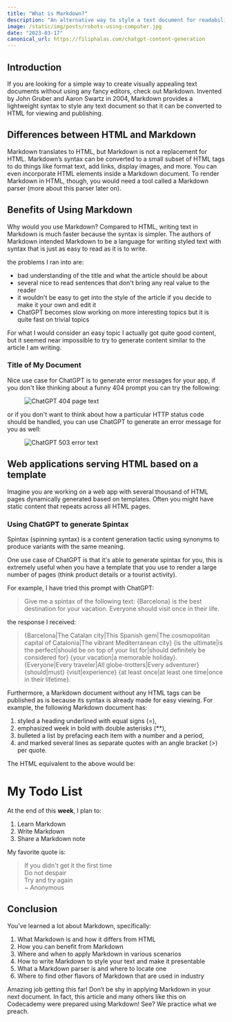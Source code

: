 ```yaml
---
title: "What is Markdown?"
description: "An alternative way to style a text document for readability and portability."
image: /static/img/posts/robots-using-computer.jpg
date: "2023-03-17"
canonical_url: https://filiphalas.com/chatgpt-content-generation
---
```


## Introduction

If you are looking for a simple way to create visually appealing text documents without using any fancy editors, check out Markdown. Invented by John Gruber and Aaron Swartz in 2004, Markdown provides a lightweight syntax to style any text document so that it can be converted to HTML for viewing and publishing.

## Differences between HTML and Markdown

Markdown translates to HTML, but Markdown is not a replacement for HTML. Markdown’s syntax can be converted to a small subset of HTML tags to do things like format text, add links, display images, and more. You can even incorporate HTML elements inside a Markdown document. To render Markdown in HTML, though, you would need a tool called a Markdown parser (more about this parser later on).

## Benefits of Using Markdown

Why would you use Markdown? Compared to HTML, writing text in Markdown is much faster because the syntax is simpler. The authors of Markdown intended Markdown to be a language for writing styled text with syntax that is just as easy to read as it is to write.

the problems I ran into are:

- bad understanding of the title and what the article should be about
- several nice to read sentences that don't bring any real value to the reader
- it wouldn't be easy to get into the style of the article if you decide to make it your own and edit it
- ChatGPT becomes slow working on more interesting topics but it is quite fast on trivial topics

For what I would consider an easy topic I actually got quite good content, but it seemed near impossible to try to generate content similar to the article I am writing.

### Title of My Document

Nice use case for ChatGPT is to generate error messages for your app, if you don't like thinking about a funny 404 prompt you can try the following:

<figure>
  <img src="/static/img/posts/chatgpt-404-text.png" alt="ChatGPT 404 page text">
</figure>

or if you don't want to think about how a particular HTTP status code should be handled, you can use ChatGPT to generate an error message for you as well:

<figure>
  <img src="/static/img/posts/chatgpt-503-error.png" alt="ChatGPT 503 error text">
</figure>

## Web applications serving HTML based on a template

Imagine you are working on a web app with several thousand of HTML pages dynamically generated based on templates. Often you might have static content that repeats across all HTML pages.

### Using ChatGPT to generate Spintax

Spintax (spinning syntax) is a content generation tactic using synonyms to produce variants with the same meaning.

One use case of ChatGPT is that it's able to generate spintax for you, this is extremely useful when you have a template that you use to render a large number of pages (think product details or a tourist activity).

For example, I have tried this prompt with ChatGPT:

> Give me a spintax of the following text: {Barcelona} is the best destination for your vacation. Everyone should visit once in their life.

the response I received:

> {Barcelona|The Catalan city|This Spanish gem|The cosmopolitan capital of Catalonia|The vibrant Mediterranean city} {is the ultimate|is the perfect|should be on top of your list for|should definitely be considered for} {your vacation|a memorable holiday}. {Everyone|Every traveler|All globe-trotters|Every adventurer} {should|must} {visit|experience} {at least once|at least one time|once in their lifetime}.

Furthermore, a Markdown document without any HTML tags can be published as is because its syntax is already made for easy viewing. For example, the following Markdown document has:

1. styled a heading underlined with equal signs (=),
2. emphasized week in bold with double asterisks (\*\*),
3. bulleted a list by prefacing each item with a number and a period,
4. and marked several lines as separate quotes with an angle bracket (>) per quote.

The HTML equivalent to the above would be:

<h1>My Todo List</h1>
<p>At the end of this <strong>week</strong>, I plan to:</p>
<ol>
  <li>Learn Markdown</li>
  <li>Write Markdown</li>
  <li>Share a Markdown note</li>
</ol>
<p>My favorite quote is:</p>
<blockquote>
  <p>
    If you didn't get it the first time<br>
    Do not despair<br>
    Try and try again<br>
    ~ Anonymous
  </p>
</blockquote>

## Conclusion

You’ve learned a lot about Markdown, specifically:

1. What Markdown is and how it differs from HTML
2. How you can benefit from Markdown
3. Where and when to apply Markdown in various scenarios
4. How to write Markdown to style your text and make it presentable
5. What a Markdown parser is and where to locate one
6. Where to find other flavors of Markdown that are used in industry

Amazing job getting this far! Don’t be shy in applying Markdown in your next document. In fact, this article and many others like this on Codecademy were prepared using Markdown! See? We practice what we preach.
